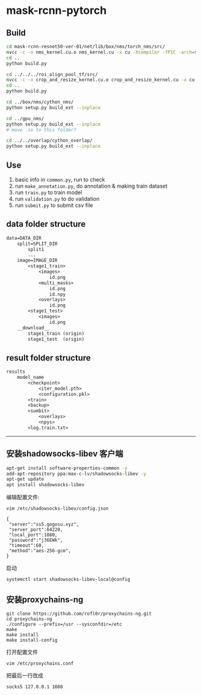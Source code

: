 # mask-rcnn-pytorch

## Build

```bash
cd mask-rcnn-resnet50-ver-01/net/lib/box/nms/torch_nms/src/
nvcc -c -o nms_kernel.cu.o nms_kernel.cu -x cu -Xcompiler -fPIC -arch=sm_60
cd ..
python build.py

cd ../../../roi_align_pool_tf/src/
nvcc -c -o crop_and_resize_kernel.cu.o crop_and_resize_kernel.cu -x cu -Xcompiler -fPIC -arch=sm_60
cd ..
python build.py

cd ../box/nms/cython_nms/
python setup.py build_ext --inplace

cd ../gpu_nms/
python setup.py build_ext --inplace
# move .so to this folder?

cd ../../overlap/cython_overlap/
python setup.py build_ext --inplace
```

## Use
1. basic info in `common.py`, run to check
2. run `make_annotation.py`, do annotation & making train dataset
3. run `train.py` to train model
4. run `validation.py` to do validation
5. run `submit.py` to submit csv file

## data folder structure

```txt
data=DATA_DIR
    split=SPLIT_DIR
        split1
        ...
    image=IMAGE_DIR
        <stage1_train>
            <images>
                id.png
            <multi_masks>
                id.png
                id.npy
            <overlays>
                id.png
        <stage1_test>
            <images>
                id.png
    __download__
        stage1_train (origin)
        stage1_test  (origin)
```

## result folder structure

```txt
results
    model_name
        <checkpoint>
            <iter_model.pth>
            <configuration.pkl>
        <train>
        <backup>
        <sumbit>
            <overlays>
            <npys>
        <log.train.txt>
```

---

## 安装shadowsocks-libev 客户端

```bash
apt-get install software-properties-common -y
add-apt-repository ppa:max-c-lv/shadowsocks-libev -y
apt-get update
apt install shadowsocks-libev
```

编辑配置文件:
```
vim /etc/shadowsocks-libev/config.json

{  
 "server":"ss5.gogosu.xyz",  
 "server_port":64220,  
 "local_port":1080,  
 "password":"j36EWk",  
 "timeout":60,  
 "method":"aes-256-gcm",   
}
```
启动
```
systemctl start shadowsocks-libev-local@config
```

## 安装proxychains-ng
```
git clone https://github.com/rofl0r/proxychains-ng.git
cd proxychains-ng
./configure --prefix=/usr --sysconfdir=/etc
make
make install
make install-config
```
打开配置文件
```
vim /etc/proxychains.conf
```
把最后一行改成
```
socks5 127.0.0.1 1080
```
